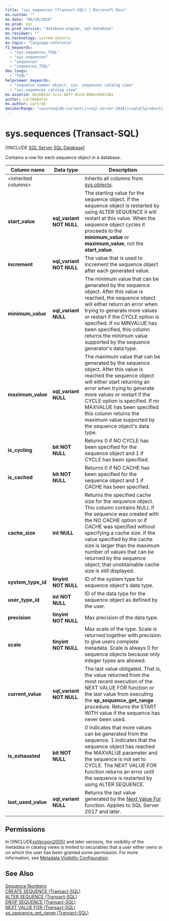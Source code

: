 ```yaml
---
title: "sys.sequences (Transact-SQL) | Microsoft Docs"
ms.custom: ""
ms.date: "06/10/2016"
ms.prod: sql
ms.prod_service: "database-engine, sql-database"
ms.reviewer: ""
ms.technology: system-objects
ms.topic: "language-reference"
f1_keywords: 
  - "sys.sequences_TSQL"
  - "sys.sequences"
  - "sequences"
  - "sequences_TSQL"
dev_langs: 
  - "TSQL"
helpviewer_keywords: 
  - "sequence number object, sys. sequences catalog view"
  - "sys.sequences catalog view"
ms.assetid: 0e1b0e32-1cce-40f7-83c8-860ec660138a
author: CarlRabeler
ms.author: carlrab
monikerRange: "=azuresqldb-current||>=sql-server-2016||=sqlallproducts-allversions||>=sql-server-linux-2017||=azuresqldb-mi-current"
---
```

# sys.sequences (Transact-SQL)
[!INCLUDE [SQL Server SQL Database](../../includes/applies-to-version/sql-asdb.md)]

  Contains a row for each sequence object in a database.  
  
|Column name|Data type|Description|  
|-----------------|---------------|-----------------|  
|\<inherited columns>||Inherits all columns from [sys.objects](../../relational-databases/system-catalog-views/sys-objects-transact-sql.md).|  
|**start_value**|**sql_variant NOT NULL**|The starting value for the sequence object. If the sequence object is restarted by using ALTER SEQUENCE it will restart at this value. When the sequence object cycles it proceeds to the **minimum_value** or **maximum_value**, not the **start_value**.|  
|**increment**|**sql_variant NOT NULL**|The value that is used to increment the sequence object after each generated value.|  
|**minimum_value**|**sql_variant NULL**|The minimum value that can be generated by the sequence object. After this value is reached, the sequence object will either return an error when trying to generate more values or restart if the CYCLE option is specified. If no MINVALUE has been specified, this column returns the minimum value supported by the sequence generator's data type.|  
|**maximum_value**|**sql_variant NULL**|The maximum value that can be generated by the sequence object. After this value is reached the sequence object will either start returning an error when trying to generate more values or restart if the CYCLE option is specified. If no MAXVALUE has been specified this column returns the maximum value supported by the sequence object's data type.|  
|**is_cycling**|**bit NOT NULL**|Returns 0 if NO CYCLE has been specified for the sequence object and 1 if CYCLE has been specified.|  
|**is_cached**|**bit NOT NULL**|Returns 0 if NO CACHE has been specified for the sequence object and 1 if CACHE has been specified.|  
|**cache_size**|**int NULL**|Returns the specified cache size for the sequence object. This column contains NULL if the sequence was created with the NO CACHE option or if CACHE was specified without specifying a cache size. If the value specified by the cache size is larger than the maximum number of values that can be returned by the sequence object, that unobtainable cache size is still displayed.|  
|**system_type_id**|**tinyint NOT NULL**|ID of the system type for sequence object's data type.|  
|**user_type_id**|**int NOT NULL**|ID of the data type for the sequence object as defined by the user.|  
|**precision**|**tinyint NOT NULL**|Max precision of the data type.|  
|**scale**|**tinyint NOT NULL**|Max scale of the type. Scale is returned together with precision to give users complete metadata. Scale is always 0 for sequence objects because only integer types are allowed.|  
|**current_value**|**sql_variant NOT NULL**|The last value obligated. That is, the value returned from the most recent execution of the NEXT VALUE FOR function or the last value from executing the **sp_sequence_get_range** procedure. Returns the START WITH value if the sequence has never been used.|  
|**is_exhausted**|**bit NOT NULL**|0 indicates that more values can be generated from the sequence. 1 indicates that the sequence object has reached the MAXVALUE parameter and the sequence is not set to CYCLE. The NEXT VALUE FOR function returns an error until the sequence is restarted by using ALTER SEQUENCE.|  
|**last_used_value**|**sql_variant NULL**|Returns the last value generated by the [Next Value For](../../t-sql/functions/next-value-for-transact-sql.md) function. Applies to SQL Server 2017 and later.|  
  
## Permissions  
 In [!INCLUDE[ssVersion2005](../../includes/ssversion2005-md.md)] and later versions, the visibility of the metadata in catalog views is limited to securables that a user either owns or on which the user has been granted some permission. For more information, see [Metadata Visibility Configuration](../../relational-databases/security/metadata-visibility-configuration.md).  
  
## See Also  
 [Sequence Numbers](../../relational-databases/sequence-numbers/sequence-numbers.md)   
 [CREATE SEQUENCE &#40;Transact-SQL&#41;](../../t-sql/statements/create-sequence-transact-sql.md)   
 [ALTER SEQUENCE &#40;Transact-SQL&#41;](../../t-sql/statements/alter-sequence-transact-sql.md)   
 [DROP SEQUENCE &#40;Transact-SQL&#41;](../../t-sql/statements/drop-sequence-transact-sql.md)   
 [NEXT VALUE FOR &#40;Transact-SQL&#41;](../../t-sql/functions/next-value-for-transact-sql.md)   
 [sp_sequence_get_range &#40;Transact-SQL&#41;](../../relational-databases/system-stored-procedures/sp-sequence-get-range-transact-sql.md)  
  
  
